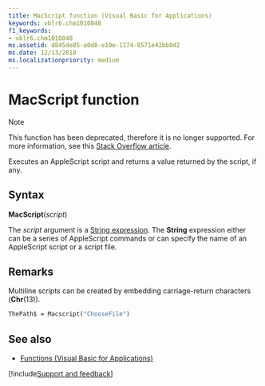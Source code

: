 ```yaml
---
title: MacScript function (Visual Basic for Applications)
keywords: vblr6.chm1010848
f1_keywords:
- vblr6.chm1010848
ms.assetid: d845de85-a0d8-e10e-1174-8571e42bb8d2
ms.date: 12/13/2018
ms.localizationpriority: medium
---
```


# MacScript function

> [!NOTE] 
> This function has been deprecated, therefore it is no longer supported. For more information, see this [Stack Overflow article](https://stackoverflow.com/a/30949324/209942).

Executes an AppleScript script and returns a value returned by the script, if any.

## Syntax

**MacScript**(_script_)

The _script_ argument is a [String expression](../../Glossary/vbe-glossary.md#string-expression). The **String** expression either can be a series of AppleScript commands or can specify the name of an AppleScript script or a script file.

## Remarks

Multiline scripts can be created by embedding carriage-return characters (**Chr**(13)).

```vb
ThePath$ = Macscript("ChooseFile")

```

## See also

- [Functions (Visual Basic for Applications)](../functions-visual-basic-for-applications.md)

[!include[Support and feedback](~/includes/feedback-boilerplate.md)]